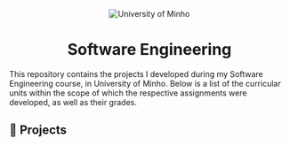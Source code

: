 <div align="center">
  <img src="https://www.eng.uminho.pt/SiteAssets/Logo.PNG" alt="University of Minho">
  <br>
</div>

<div align="center">
	<h1><strong>Software Engineering</strong></h1>
</div>

This repository contains the projects I developed during my Software Engineering course, in University of Minho.
Below is a list of the curricular units within the scope of which the respective assignments were developed, as well as their grades.

## :memo: Projects
